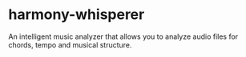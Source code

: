 # harmony-whisperer
 An intelligent music analyzer that allows you to analyze audio files for chords, tempo and musical structure.
